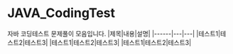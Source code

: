 # JAVA_CodingTest
자바 코딩테스트 문제풀이 모음입니다.
|제목|내용|설명|
|------|---|---|
|테스트1|테스트2|테스트3|
|테스트1|테스트2|테스트3|
|테스트1|테스트2|테스트3|
